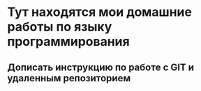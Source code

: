 # Тут находятся мои домашние работы по языку программирования
## Дописать инструкцию по работе с GIT и удаленным репозиторием